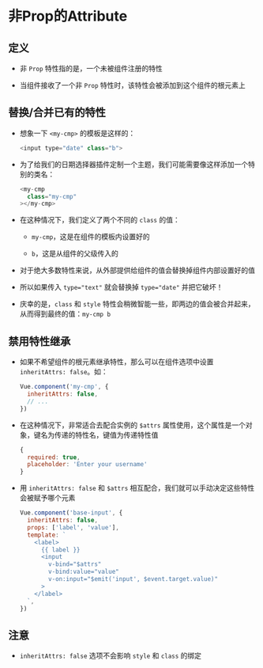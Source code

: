 # 非Prop的Attribute

## 定义

+ 非 `Prop` 特性指的是，一个未被组件注册的特性

+ 当组件接收了一个非 `Prop` 特性时，该特性会被添加到这个组件的根元素上

## 替换/合并已有的特性

+ 想象一下 `<my-cmp>` 的模板是这样的：

  ```js
  <input type="date" class="b">
  ```

+ 为了给我们的日期选择器插件定制一个主题，我们可能需要像这样添加一个特别的类名：

  ```js
  <my-cmp
    class="my-cmp"
  ></my-cmp>
  ```

+ 在这种情况下，我们定义了两个不同的 `class` 的值：

  + `my-cmp`，这是在组件的模板内设置好的

  + `b`，这是从组件的父级传入的

+ 对于绝大多数特性来说，从外部提供给组件的值会替换掉组件内部设置好的值

+ 所以如果传入 `type="text"` 就会替换掉 `type="date"` 并把它破坏！

+ 庆幸的是，`class` 和 `style` 特性会稍微智能一些，即两边的值会被合并起来，从而得到最终的值：`my-cmp b`

## 禁用特性继承

+ 如果不希望组件的根元素继承特性，那么可以在组件选项中设置 `inheritAttrs: false`。如：

  ```js
  Vue.component('my-cmp', {
    inheritAttrs: false,
    // ...
  })
  ```

+ 在这种情况下，非常适合去配合实例的 `$attrs` 属性使用，这个属性是一个对象，键名为传递的特性名，键值为传递特性值

  ```js
  {
    required: true,
    placeholder: 'Enter your username'
  }
  ```

+ 用 `inheritAttrs: false` 和 `$attrs` 相互配合，我们就可以手动决定这些特性会被赋予哪个元素

  ```js
  Vue.component('base-input', {
    inheritAttrs: false,
    props: ['label', 'value'],
    template: `
      <label>
        {{ label }}
        <input
          v-bind="$attrs"
          v-bind:value="value"
          v-on:input="$emit('input', $event.target.value)"
        >
      </label>
    `,
  })
  ```

## 注意

+ `inheritAttrs: false` 选项不会影响 `style` 和 `class` 的绑定

